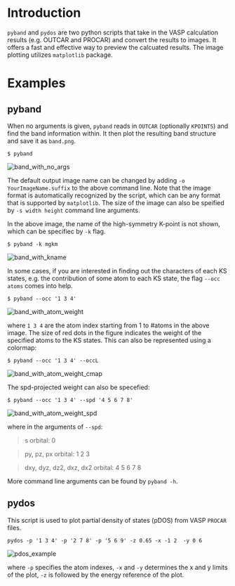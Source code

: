# Introduction

`pyband` and `pydos` are two python scripts that take in the VASP calculation results (e.g. OUTCAR and PROCAR) and  convert the results to images. It offers a fast and effective way to preview the calcuated results. The image plotting utilizes `matplotlib` package.

# Examples
## pyband

When no arguments is given, `pyband` reads in `OUTCAR` (optionally `KPOINTS`) and find the band information within. It then plot the resulting band structure and save it as `band.png`.

```$ pyband```

![band_with_no_args](examples/band_no_args.png)

The default output image name  can be changed by adding `-o YourImageName.suffix` to the above command line.  Note that the image format is automatically recognized by the script, which can be any format that is supported by `matplotlib`. The size of the image can also be speified by `-s width height` command line arguments. 

In the above image, the name of the high-symmetry K-point is not shown, which can be specifiec by `-k` flag.

```$ pyband -k mgkm```

![band_with_kname](examples/band_with_kname.png)

In some cases, if you are interested in finding out the characters of each KS states, e.g. the contribution of some atom to each KS state, the flag `--occ atoms` comes into help.

```$ pyband --occ '1 3 4'```

![band_with_atom_weight](examples/band_with_atoms_weight.png)

where `1 3 4` are the atom index starting from 1 to #atoms  in the above image. The size of red dots in the figure indicates the weight of the specified atoms to the KS states.  This can also be represented using a colormap:

```$ pyband --occ '1 3 4' --occL```

![band_with_atom_weight_cmap](examples/band_with_atoms_weight_cmap.png)

The spd-projected weight can also be specefied:

```$ pyband --occ '1 3 4' --spd '4 5 6 7 8' ```

![band_with_atom_weight_spd](examples/band_with_atoms_weight_spd.png)

where in the arguments of `--spd`:


> s orbital: 0

> py, pz, px orbital: 1 2 3

> dxy, dyz, dz2, dxz, dx2 orbital: 4 5 6 7 8

More command line arguments can be found by `pyband -h`.

## pydos

This script is used to plot partial density of states (pDOS) from VASP `PROCAR` files. 

`pydos -p '1 3 4' -p '2 7 8' -p '5 6 9' -z 0.65 -x -1 2  -y 0 6`

![pdos_example](examples/dos_p3.png)

where `-p` specifies the atom indexes, `-x` and `-y` determines the x and y limits of the plot, `-z` is followed by the energy reference of the plot.